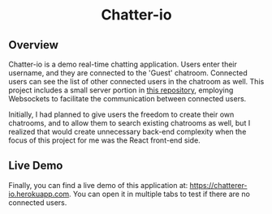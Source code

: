 # <h1 align="center">Chatter-io</h1>
## Overview
Chatter-io is a demo real-time chatting application. Users enter their username, and they are connected to the 'Guest' chatroom. Connected users can see the list of other connected users in the chatroom as well.
This project includes a small server portion in [this repository](https://github.com/ajj-siraj/chatter-io-server), employing Websockets to facilitate the communication between connected users.

Initially, I had planned to give users the freedom to create their own chatrooms, and to allow them to search existing chatrooms as well, but I realized that would create unnecessary back-end complexity when the focus of this project for me was the React front-end side.

## Live Demo
Finally, you can find a live demo of this application at: https://chatterer-io.herokuapp.com. You can open it in multiple tabs to test if there are no connected users.


